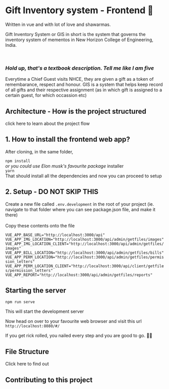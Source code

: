 # Gift Inventory system - Frontend 🎉

Written in vue and with lot of love and shawarmas.

Gift Inventory System or GIS in short is the system that governs the inventory system of mementos in New Horizon College of Engineering, India.

<br />

### _Hold up, that's a textbook description. Tell me like I am five_

Everytime a Chief Guest visits NHCE, they are given a gift as a token of remembarance, respect and honour. GIS is a system that helps keep record of all gifts and their respective assignment (as in which gift is assigned to a certain guest, for which occassion etc)

## Architecture - How is the project structured

click here to learn about the project flow

## 1. How to install the frontend web app?

After cloning, in the same folder,

`npm install`
<br />
_or you could use Elon musk's favourite package_ installer
<br />
`yarn`
<br />
That should install all the dependencies and now you can proceed to setup

## 2. Setup - DO NOT SKIP THIS

Create a new file called `.env.development` in the root of your project (ie. navigate to that folder where you can see package.json file, and make it there)
<br />
<br />
Copy these contents onto the file
<br />

`VUE_APP_BASE_URL="http://localhost:3000/api" VUE_APP_IMG_LOCATION="http://localhost:3000/api/admin/getfiles/images" VUE_APP_IMG_LOCATION_CLIENT="http://localhost:3000/api/admin/getfiles/images" VUE_APP_BILL_LOCATION="http://localhost:3000/api/admin/getfiles/bills" VUE_APP_PERM_LOCATION="http://localhost:3000/api/admin/getfiles/permission_letters" VUE_APP_PERM_LOCATION_CLIENT="http://localhost:3000/api/client/getfiles/permission_letters" VUE_APP_REPORT="http://localhost:3000/api/admin/getfiles/reports"`

## Starting the server

`npm run serve`
<br>

This will start the development server

Now head on over to your favourite web browser and visit this url `http://localhost:8080/#/`

If you get rick rolled, you nailed every step and you are good to go. 🍾🍾

## File Structure

Click here to find out

## Contributing to this project
